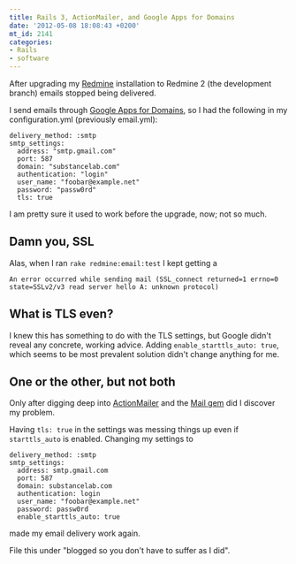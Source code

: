 ```yaml
---
title: Rails 3, ActionMailer, and Google Apps for Domains
date: '2012-05-08 18:08:43 +0200'
mt_id: 2141
categories:
- Rails
- software
---
```

After upgrading my [Redmine](http://redmine.org) installation to Redmine 2 (the development branch) emails stopped being delivered.

I send emails through [Google Apps for Domains](http://google.com/a), so I had the following in my configuration.yml (previously email.yml):

    delivery_method: :smtp
    smtp_settings:
      address: "smtp.gmail.com"
      port: 587
      domain: "substancelab.com"
      authentication: "login"
      user_name: "foobar@example.net"
      password: "passw0rd"
      tls: true

I am pretty sure it used to work before the upgrade, now; not so much.


<!--more-->

## Damn you, SSL

Alas, when I ran `rake redmine:email:test` I kept getting a

    An error occurred while sending mail (SSL_connect returned=1 errno=0 state=SSLv2/v3 read server hello A: unknown protocol)

## What is TLS even?

I knew this has something to do with the TLS settings, but Google didn't reveal any concrete, working advice. Adding `enable_starttls_auto: true`, which seems to be most prevalent solution didn't change anything for me.

## One or the other, but not both

Only after digging deep into [ActionMailer](http://apidock.com/rails/ActionMailer/Base) and the [Mail gem](https://github.com/mikel/mail) did I discover my problem.

Having `tls: true` in the settings was messing things up even if `starttls_auto` is enabled. Changing my settings to

    delivery_method: :smtp
    smtp_settings:
      address: smtp.gmail.com
      port: 587
      domain: substancelab.com
      authentication: login
      user_name: "foobar@example.net"
      password: passw0rd
      enable_starttls_auto: true

made my email delivery work again.

File this under "blogged so you don't have to suffer as I did".
